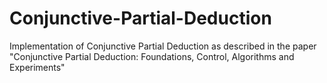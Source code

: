 # Conjunctive-Partial-Deduction
Implementation of Conjunctive Partial Deduction as described in the paper "Conjunctive Partial Deduction: Foundations, Control, Algorithms and Experiments"
